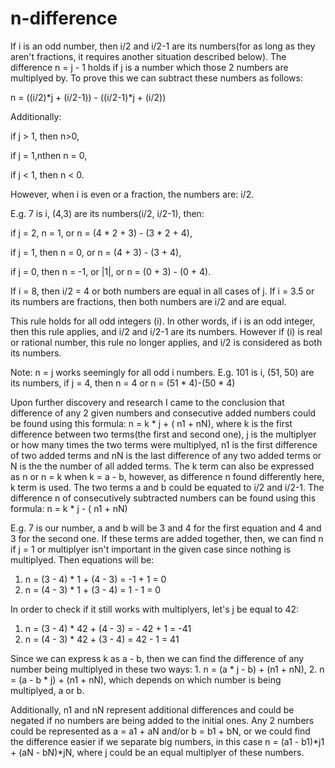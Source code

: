 # n-difference

If i is an odd number, then i/2 and i/2-1 are its numbers(for as long as they aren't fractions, it requires another situation described below). The difference n = j - 1 holds if j is a number which those 2 numbers are multiplyed by. To prove this we can subtract these numbers as follows: 

 n = ((i/2)*j + (i/2-1)) - ((i/2-1)*j + (i/2)) 

 Additionally:

  if j > 1, then n>0, 

  if j = 1,nthen n = 0, 

  if j < 1, then n < 0. 

 However, when i is even or a fraction, the numbers are: i/2. 

 E.g. 7 is i, (4,3) are its numbers(i/2, i/2-1), then:

  if j = 2, n = 1, or n = (4 * 2 + 3) - (3 * 2 + 4), 

  if j = 1, then n = 0, or n = (4 + 3) - (3 + 4), 

  if j = 0, then n = -1, or |1|, or n = (0 + 3) - (0 + 4). 

 If i = 8, then i/2 = 4 or both numbers are equal in all cases of j. If i = 3.5 or its numbers are fractions, then both numbers are i/2 and are equal.

 This rule holds for all odd integers (i). In other words, if i is an odd integer, then this rule applies, and i/2 and i/2-1 are its numbers. However if (i) is real or rational number, this rule no longer applies, and i/2 is considered as both its numbers.

 Note: n = j works seemingly for all odd i numbers. E.g. 101 is i, (51, 50) are its numbers, if j = 4, then n = 4 or n = (51 * 4)-(50 * 4)

 Upon further discovery and research I came to the conclusion that difference of any 2 given numbers and consecutive added numbers could be found using this formula: n = k * j + ( n1 + nN), where k is the first difference between two terms(the first and second one), j is the multiplyer or how many times the two terms were multiplyed, n1 is the first difference of two added terms and nN is the last difference of any two added terms or N is the the number of all added terms. The k term can also be expressed as n or n = k when k = a - b, however, as difference n found differently here, k term is used. The two terms a and b could be equated to i/2 and i/2-1.
 The difference n of consecutively subtracted numbers can be found using this formula: n = k * j - ( n1 + nN)

 E.g. 7 is our number, a and b will be 3 and 4 for the first equation and 4 and 3 for the second one. If these terms are added together, then, we can find n if j = 1 or multiplyer isn't important in the given case since nothing is multiplyed. Then equations will be:
 1. n = (3 - 4) * 1 + (4 - 3) = -1 + 1 = 0
 2. n = (4 - 3) * 1 + (3 - 4) = 1 - 1 = 0

 In order to check if it still works with multiplyers, let's j be equal to 42:
 1. n = (3 - 4) * 42 + (4 - 3) = - 42 + 1 = -41
 2. n = (4 - 3) * 42 + (3 - 4) = 42 - 1 = 41

 Since we can express k as a - b, then we can find the difference of any number being multiplyed in these two ways: 1. n = (a * j - b) + (n1 + nN), 2. n = (a - b * j) + (n1 + nN), which depends on which number is being multiplyed, a or b.
 
 Additionally, n1 and nN represent additional differences and could be negated if no numbers are being added to the initial ones. Any 2 numbers could be represented as a = a1 + aN and/or b = b1 + bN, or we could find the difference easier if we separate big numbers, in this case n = (a1 - b1)*j1 + (aN - bN)*jN, where j could be an equal multiplyer of these numbers.
